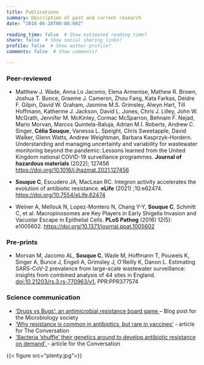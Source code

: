 ```yaml
---
title: Publications
summary: Description of past and current research
date: "2018-06-28T00:00:00Z"

reading_time: false  # Show estimated reading time?
share: false  # Show social sharing links?
profile: false  # Show author profile?
comments: false  # Show comments?

---
```

### Peer-reviewed

- Matthew J. Wade, Anna Lo Jacomo, Elena Armenise, Mathew R. Brown, Joshua T. Bunce, Graeme J. Cameron, Zhou Fang, Kata Farkas, Deidre F. Gilpin, David W. Graham, Jasmine M.S. Grimsley, Alwyn Hart, Till Hoffmann, Katherine J. Jackson, David L. Jones, Chris J. Lilley, John W. McGrath, Jennifer M. McKinley, Cormac McSparron, Behnam F. Nejad, Mario Morvan, Marcos Quintela-Baluja, Adrian M.I. Roberts, Andrew C. Singer, **Célia Souque**, Vanessa L. Speight, Chris Sweetapple, David Walker, Glenn Watts, Andrew Weightman, Barbara Kasprzyk-Hordern. Understanding and managing uncertainty and variability for wastewater monitoring beyond the pandemic: Lessons learned from the United Kingdom national COVID-19 surveillance programmes. **Journal of hazardous materials** (2022); 127456 <a href=https://doi.org/10.1016/j.jhazmat.2021.127456> https://doi.org/10.1016/j.jhazmat.2021.127456 </a>

- **Souque C**, Escudero JA, MacLean RC. Integron activity accelerates the evolution of antibiotic resistance. **eLife** (2021) ;10:e62474. <a href=doi.org/10.7554/eLife.62474> https://doi.org/10.7554/eLife.62474</a>

- Weiner A, Mellouk N, Lopez-Montero N, Chang Y-Y, **Souque C**, Schmitt C, et al. Macropinosomes are Key Players in Early Shigella Invasion and Vacuolar Escape in Epithelial Cells. **PLoS Pathog**  (2016) 12(5): e1005602. <a href=https://doi.org/10.1371/journal.ppat.1005602>https://doi.org/10.1371/journal.ppat.1005602</a>

### Pre-prints

- Morvan M, Jacomo AL, **Souque C**, Wade M, Hoffmann T, Pouwels K, Singer A, Bunce J, Engeli A, Grimsley J, O'Reilly K, Danon L. Estimating SARS-CoV-2 prevalence from large-scale wastewater surveillance: insights from combined analysis of 44 sites in England.  <a href=https://europepmc.org/article/ppr/ppr377574>doi:10.21203/rs.3.rs-770963/v1.</a> PPR:PPR377574


### Science communication

- <a href= https://microbiologysociety.org/blog/bugs-vs-drugs-an-antimicrobial-resistance-board-game.html> ‘Drugs vs Bugs’: an antimicrobial resistance board game </a>– Blog post for the Microbiology society
- <a href= https://theconversation.com/why-resistance-is-common-in-antibiotics-but-rare-in-vaccines-152647>‘Why resistance is common in antibiotics, but rare in vaccines’</a> - article for The Conversation
- <a href=https://theconversation.com/bacteria-shuffle-their-genetics-around-to-develop-antibiotic-resistance-on-demand-156439> 'Bacteria ‘shuffle’ their genetics around to develop antibiotic resistance on demand' </a> - article for the Conversation


{{< figure src="plenty.jpg">}}
